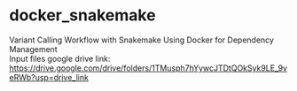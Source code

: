 # docker_snakemake
Variant Calling Workflow with Snakemake Using Docker for Dependency Management
<br>
Input files google drive link:
https://drive.google.com/drive/folders/1TMusph7hYywcJTDtQOkSyk9LE_9veRWb?usp=drive_link
